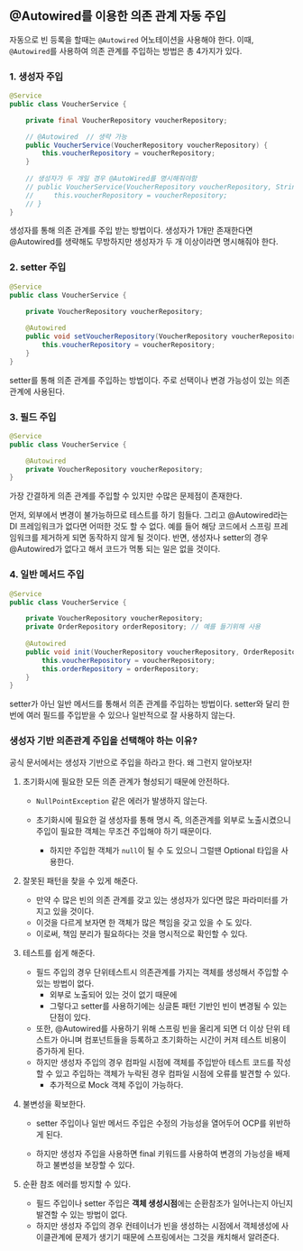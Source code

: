 ## @Autowired를 이용한 의존 관계 자동 주입

자동으로 빈 등록을 할때는 `@Autowired` 어노테이션을 사용해야 한다. 이때, `@Autowired`를 사용하여 의존 관계를 주입하는 방법은 총 4가지가 있다. 



### 1. 생성자 주입 

```java
@Service
public class VoucherService {

    private final VoucherRepository voucherRepository;

    // @Autowired  // 생략 가능 
    public VoucherService(VoucherRepository voucherRepository) {
        this.voucherRepository = voucherRepository;
    }
    
    // 생성자가 두 개일 경우 @AutoWired를 명시해줘야함
    // public VoucherService(VoucherRepository voucherRepository, String dummy) {
    //     this.voucherRepository = voucherRepository;
    // }
}
```

생성자를 통해 의존 관계를 주입 받는 방법이다. 생성자가 1개만 존재한다면 @Autowired를 생략해도 무방하지만 생성자가 두 개 이상이라면 명시해줘야 한다.



### 2. setter 주입 

```java
@Service
public class VoucherService {

    private VoucherRepository voucherRepository;
    
    @Autowired
    public void setVoucherRepository(VoucherRepository voucherRepository) {
        this.voucherRepository = voucherRepository;
    }
}
```

setter를 통해 의존 관계를 주입하는 방법이다. 주로 선택이나 변경 가능성이 있는 의존 관계에 사용된다.



### 3. 필드 주입 

```java
@Service
public class VoucherService {

    @Autowired
    private VoucherRepository voucherRepository;
}
```

가장 간결하게 의존 관계를 주입할 수 있지만 수많은 문제점이 존재한다. 

먼저, 외부에서 변경이 불가능하므로 테스트를 하기 힘들다. 그리고 @Autowired라는 DI 프레임워크가 없다면 어떠한 것도 할 수 없다. 예를 들어 해당 코드에서 스프링 프레임워크를 제거하게 되면 동작하지 않게 될 것이다. 반면, 생성자나 setter의 경우 @Autowired가 없다고 해서 코드가 먹통 되는 일은 없을 것이다.



### 4. 일반 메서드 주입 

```java
@Service
public class VoucherService {

    private VoucherRepository voucherRepository;
    private OrderRepository orderRepository; // 예를 들기위해 사용
    
    @Autowired
    public void init(VoucherRepository voucherRepository, OrderRepository orderRepository) {
        this.voucherRepository = voucherRepository;
        this.orderRepository = orderRepository;
    }
}
```

setter가 아닌 일반 메서드를 통해서 의존 관계를 주입하는 방법이다. setter와 달리 한번에 여러 필드를 주입받을 수 있으나 일반적으로 잘 사용하지 않는다.



### 생성자 기반 의존관계 주입을 선택해야 하는 이유?

공식 문서에서는 생성자 기반으로 주입을 하라고 한다. 왜 그런지 알아보자!

1. 초기화시에 필요한 모든 의존 관계가 형성되기 때문에 안전하다. 

	-  `NullPointException` 같은 에러가 발생하지 않는다. 

	-  초기화시에 필요한 걸 생성자를 통해 명시 즉, 의존관계를 외부로 노출시켰으니 주입이 필요한 객체는 무조건 주입해야 하기 때문이다.
		- 하지만 주입한 객체가 `null`이 될 수 도 있으니 그럴땐 Optional 타입을 사용한다.

2. 잘못된 패턴을 찾을 수 있게 해준다. 

	- 만약 수 많은 빈의 의존 관계를 갖고 있는 생성자가 있다면 많은 파라미터를 가지고 있을 것이다.
	- 이것을 다르게 보자면 한 객체가 많은 책임을 갖고 있을 수 도 있다.
	- 이로써, 책임 분리가 필요하다는 것을 명시적으로 확인할 수 있다.

3. 테스트를 쉽게 해준다. 

	- 필드 주입의 경우 단위테스트시 의존관계를 가지는 객체를 생성해서 주입할 수 있는 방법이 없다.
		- 외부로 노출되어 있는 것이 없기 때문에
		- 그렇다고 setter를 사용하기에는 싱글톤 패턴 기반인 빈이 변경될 수 있는 단점이 있다.
	- 또한, @Autowired를 사용하기 위해 스프링 빈을 올리게 되면 더 이상 단위 테스트가 아니며 컴포넌트들을 등록하고 초기화하는 시간이 커져 테스트 비용이 증가하게 된다.
	- 하지만 생성자 주입의 경우 컴파일 시점에 객체를 주입받아 테스트 코드를 작성할 수 있고 주입하는 객체가 누락된 경우 컴파일 시점에 오류를 발견할 수 있다. 
		- 추가적으로 Mock 객체 주입이 가능하다. 

4. 불변성을 확보한다.

	- setter 주입이나 일반 메서드 주입은 수정의 가능성을 열어두어 OCP를 위반하게 된다.

	- 하지만 생성자 주입을 사용하면 final 키워드를 사용하여 변경의 가능성을 배제하고 불변성을 보장할 수 있다.

5. 순환 참조 에러를 방지할 수 있다.
	- 필드 주입이나 setter 주입은 **객체 생성시점**에는 순환참조가 일어나는지 아닌지 발견할 수 있는 방법이 없다.
	- 하지만 생성자 주입의 경우 컨테이너가 빈을 생성하는 시점에서 객체생성에 사이클관계에 문제가 생기기 때문에 스프링에서는 그것을 캐치해서 알려준다.